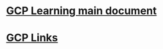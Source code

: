 <!--
https://ecotrust-canada.github.io/markdown-toc/
-->
# [GCP Learning main document](GCP-Learning)
# [GCP Links](GCP-Learning-Links)

